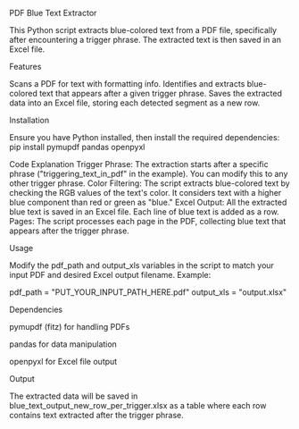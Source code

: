 PDF Blue Text Extractor

This Python script extracts blue-colored text from a PDF file, specifically after encountering a trigger phrase. The extracted text is then saved in an Excel file.

Features

Scans a PDF for text with formatting info.
Identifies and extracts blue-colored text that appears after a given trigger phrase.
Saves the extracted data into an Excel file, storing each detected segment as a new row.

Installation

Ensure you have Python installed, then install the required dependencies:
pip install pymupdf pandas openpyxl

Code Explanation
Trigger Phrase: The extraction starts after a specific phrase ("triggering_text_in_pdf" in the example). You can modify this to any other trigger phrase.
Color Filtering: The script extracts blue-colored text by checking the RGB values of the text's color. It considers text with a higher blue component than red or green as "blue."
Excel Output: All the extracted blue text is saved in an Excel file. Each line of blue text is added as a row.
Pages: The script processes each page in the PDF, collecting blue text that appears after the trigger phrase.

Usage

Modify the pdf_path and output_xls variables in the script to match your input PDF and desired Excel output filename. Example:

pdf_path = "PUT_YOUR_INPUT_PATH_HERE.pdf"
output_xls = "output.xlsx"

Dependencies

pymupdf (fitz) for handling PDFs

pandas for data manipulation

openpyxl for Excel file output

Output

The extracted data will be saved in blue_text_output_new_row_per_trigger.xlsx as a table where each row contains text extracted after the trigger phrase.
